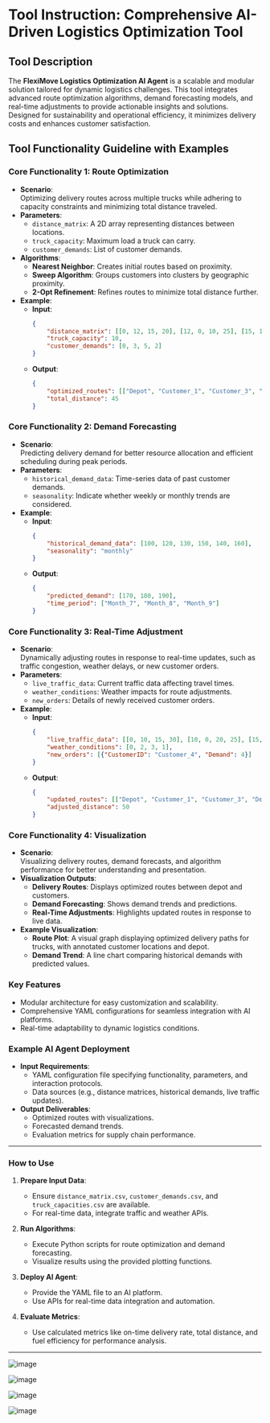 # Tool Instruction: Comprehensive AI-Driven Logistics Optimization Tool

## Tool Description
The **FlexiMove Logistics Optimization AI Agent** is a scalable and modular solution tailored for dynamic logistics challenges. This tool integrates advanced route optimization algorithms, demand forecasting models, and real-time adjustments to provide actionable insights and solutions. Designed for sustainability and operational efficiency, it minimizes delivery costs and enhances customer satisfaction.

## Tool Functionality Guideline with Examples

### Core Functionality 1: Route Optimization
- **Scenario**:  
  Optimizing delivery routes across multiple trucks while adhering to capacity constraints and minimizing total distance traveled.
- **Parameters**:
  - `distance_matrix`: A 2D array representing distances between locations.
  - `truck_capacity`: Maximum load a truck can carry.
  - `customer_demands`: List of customer demands.
- **Algorithms**:
  - **Nearest Neighbor**: Creates initial routes based on proximity.
  - **Sweep Algorithm**: Groups customers into clusters by geographic proximity.
  - **2-Opt Refinement**: Refines routes to minimize total distance further.
- **Example**:
  - **Input**:
    ```json
    {
        "distance_matrix": [[0, 12, 15, 20], [12, 0, 10, 25], [15, 10, 0, 30], [20, 25, 30, 0]],
        "truck_capacity": 10,
        "customer_demands": [0, 3, 5, 2]
    }
    ```
  - **Output**:
    ```json
    {
        "optimized_routes": [["Depot", "Customer_1", "Customer_3", "Depot"], ["Depot", "Customer_2", "Depot"]],
        "total_distance": 45
    }
    ```

### Core Functionality 2: Demand Forecasting
- **Scenario**:  
  Predicting delivery demand for better resource allocation and efficient scheduling during peak periods.
- **Parameters**:
  - `historical_demand_data`: Time-series data of past customer demands.
  - `seasonality`: Indicate whether weekly or monthly trends are considered.
- **Example**:
  - **Input**:
    ```json
    {
        "historical_demand_data": [100, 120, 130, 150, 140, 160],
        "seasonality": "monthly"
    }
    ```
  - **Output**:
    ```json
    {
        "predicted_demand": [170, 180, 190],
        "time_period": ["Month_7", "Month_8", "Month_9"]
    }
    ```

### Core Functionality 3: Real-Time Adjustment
- **Scenario**:  
  Dynamically adjusting routes in response to real-time updates, such as traffic congestion, weather delays, or new customer orders.
- **Parameters**:
  - `live_traffic_data`: Current traffic data affecting travel times.
  - `weather_conditions`: Weather impacts for route adjustments.
  - `new_orders`: Details of newly received customer orders.
- **Example**:
  - **Input**:
    ```json
    {
        "live_traffic_data": [[0, 10, 15, 30], [10, 0, 20, 25], [15, 20, 0, 40], [30, 25, 40, 0]],
        "weather_conditions": [0, 2, 3, 1],
        "new_orders": [{"CustomerID": "Customer_4", "Demand": 4}]
    }
    ```
  - **Output**:
    ```json
    {
        "updated_routes": [["Depot", "Customer_1", "Customer_3", "Depot"], ["Depot", "Customer_2", "Customer_4", "Depot"]],
        "adjusted_distance": 50
    }
    ```

### Core Functionality 4: Visualization
- **Scenario**:  
  Visualizing delivery routes, demand forecasts, and algorithm performance for better understanding and presentation.
- **Visualization Outputs**:
  - **Delivery Routes**: Displays optimized routes between depot and customers.
  - **Demand Forecasting**: Shows demand trends and predictions.
  - **Real-Time Adjustments**: Highlights updated routes in response to live data.
- **Example Visualization**:
  - **Route Plot**: A visual graph displaying optimized delivery paths for trucks, with annotated customer locations and depot.
  - **Demand Trend**: A line chart comparing historical demands with predicted values.

### Key Features
- Modular architecture for easy customization and scalability.
- Comprehensive YAML configurations for seamless integration with AI platforms.
- Real-time adaptability to dynamic logistics conditions.

### Example AI Agent Deployment
- **Input Requirements**:
  - YAML configuration file specifying functionality, parameters, and interaction protocols.
  - Data sources (e.g., distance matrices, historical demands, live traffic updates).
- **Output Deliverables**:
  - Optimized routes with visualizations.
  - Forecasted demand trends.
  - Evaluation metrics for supply chain performance.

---

### How to Use
1. **Prepare Input Data**:
   - Ensure `distance_matrix.csv`, `customer_demands.csv`, and `truck_capacities.csv` are available.
   - For real-time data, integrate traffic and weather APIs.

2. **Run Algorithms**:
   - Execute Python scripts for route optimization and demand forecasting.
   - Visualize results using the provided plotting functions.

3. **Deploy AI Agent**:
   - Provide the YAML file to an AI platform.
   - Use APIs for real-time data integration and automation.

4. **Evaluate Metrics**:
   - Use calculated metrics like on-time delivery rate, total distance, and fuel efficiency for performance analysis.

---



![image](https://github.com/user-attachments/assets/53afb5ae-e127-4c64-856d-e493db71cc1d)

![image](https://github.com/user-attachments/assets/929eb399-8ce1-43cf-8ecf-44b8f80073f5)



![image](https://github.com/user-attachments/assets/513e4c8a-5bc0-4364-9003-1a375fc91044)



![image](https://github.com/user-attachments/assets/a8211c16-6e73-44b3-a32a-134b32c112f5)














